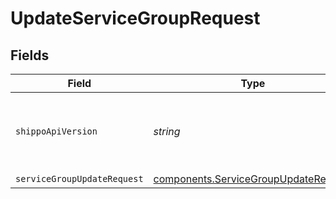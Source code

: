# UpdateServiceGroupRequest


## Fields

| Field                                                                                        | Type                                                                                         | Required                                                                                     | Description                                                                                  | Example                                                                                      |
| -------------------------------------------------------------------------------------------- | -------------------------------------------------------------------------------------------- | -------------------------------------------------------------------------------------------- | -------------------------------------------------------------------------------------------- | -------------------------------------------------------------------------------------------- |
| `shippoApiVersion`                                                                           | *string*                                                                                     | :heavy_minus_sign:                                                                           | String used to pick a non-default API version to use                                         | 2018-02-08                                                                                   |
| `serviceGroupUpdateRequest`                                                                  | [components.ServiceGroupUpdateRequest](../../models/components/servicegroupupdaterequest.md) | :heavy_minus_sign:                                                                           | N/A                                                                                          |                                                                                              |